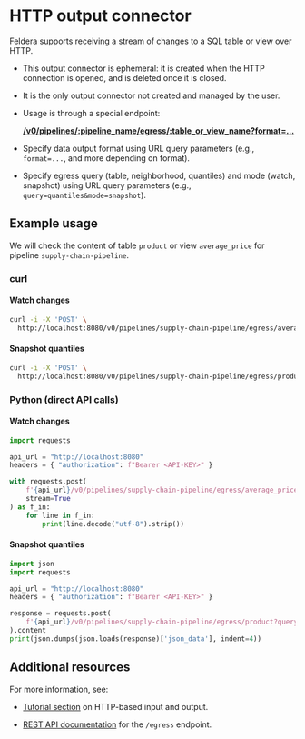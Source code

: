 # HTTP output connector

Feldera supports receiving a stream of changes to a SQL table or view over HTTP.

* This output connector is ephemeral: it is created when the HTTP
  connection is opened, and is deleted once it is closed.

* It is the only output connector not created and managed by the user.

* Usage is through a special endpoint:

  **[/v0/pipelines/:pipeline_name/egress/:table_or_view_name?format=...](https://www.feldera.com/api/subscribe-to-a-stream-of-updates-from-a-sql-view-or-table)**

* Specify data output format using URL query parameters
  (e.g., `format=...`, and more depending on format).

* Specify egress query (table, neighborhood, quantiles) and mode (watch, snapshot)
  using URL query parameters (e.g., `query=quantiles&mode=snapshot`).

## Example usage

We will check the content of table `product` or view `average_price` for pipeline `supply-chain-pipeline`.

### curl

#### Watch changes
```bash
curl -i -X 'POST' \
  http://localhost:8080/v0/pipelines/supply-chain-pipeline/egress/average_price?query=table\&mode=watch\&format=json
```

#### Snapshot quantiles
```bash
curl -i -X 'POST' \
  http://localhost:8080/v0/pipelines/supply-chain-pipeline/egress/product?query=quantiles\&mode=snapshot\&format=json
```

### Python (direct API calls)

#### Watch changes
```python
import requests

api_url = "http://localhost:8080"
headers = { "authorization": f"Bearer <API-KEY>" }

with requests.post(
    f'{api_url}/v0/pipelines/supply-chain-pipeline/egress/average_price?query=table&mode=watch&format=json',
    stream=True
) as f_in:
    for line in f_in:
        print(line.decode("utf-8").strip())
```

#### Snapshot quantiles
```python
import json
import requests

api_url = "http://localhost:8080"
headers = { "authorization": f"Bearer <API-KEY>" }

response = requests.post(
    f'{api_url}/v0/pipelines/supply-chain-pipeline/egress/product?query=quantiles&mode=snapshot&format=json'
).content
print(json.dumps(json.loads(response)['json_data'], indent=4))
```

## Additional resources

For more information, see:

* [Tutorial section](/docs/tutorials/basics/part2) on HTTP-based input and output.

* [REST API documentation](https://www.feldera.com/api/subscribe-to-a-stream-of-updates-from-a-sql-view-or-table)
  for the `/egress` endpoint.
